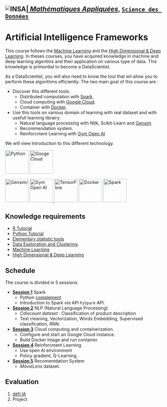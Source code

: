 ## <a href="http://www.insa-toulouse.fr/" ><img src="http://www.math.univ-toulouse.fr/~besse/Wikistat/Images/Logo_INSAvilletoulouse-RVB.png" style="float:left; max-width: 80px; display: inline" alt="INSA"/> |  [*Mathématiques Appliquées*](http://www.math.insa-toulouse.fr/fr/index.html), [`Science des Données`](http://www.math.insa-toulouse.fr/fr/enseignement.html) 

# Artificial Intelligence Frameworks

This course follows the [Machine Learning](https://github.com/wikistat/Apprentissage) and the [High Dimensional & Deep Learning](https://github.com/wikistat/High-Dimensional-Deep-Learning). In theses courses, you have acquired knowledge in machine and deep learning algoritms and their application on various type of data. This knowledge is primordial to become a DataScientist. 

As a DataScientist, you will also need to know the tool that wil allow you to perform these algorithms efficiently.
The two main goal of this course are : 
   * Discover this different tools:
      * Distributed computation with [Spark](https://spark.apache.org/images/spark-logo-trademark.png).
      * Cloud computing with [Google Cloud](https://cloud.google.com/gcp/?utm_source=google&utm_medium=cpc&utm_campaign=emea-fr-all-en-dr-bkws-all-all-trial-e-gcp-1003963&utm_content=text-ad-none-any-DEV_c-CRE_167374210213-ADGP_Hybrid%20%7C%20AW%20SEM%20%7C%20BKWS%20~%20EXA_1:1_FR_EN_General_Cloud_TOP_google%20cloud%20platform-KWID_43700016295756942-kwd-26415313501-userloc_9055236&utm_term=KW_google%20cloud%20platform-ST_google%20cloud%20platform&ds_rl=1242853&ds_rl=1245734&ds_rl=1245734&gclid=EAIaIQobChMIvaa_9OmL4gIVFeaaCh3jnQIfEAAYASAAEgJyp_D_BwE).
      * Container with [Docker](https://www.docker.com).
   * Use this tools on various domain of learning with real dataset and with usefull learning librairy.
      * Natural language processing with Nltk, Scikit-Learn and [Gensim](https://gym.openai.com/)
      * Recommendation system.
      * Reinforcment Learning with [Gym Open AI](https://gym.openai.com/)

We will view Introduction to this different technology.





<a href="https://www.python.org/"><img src="https://upload.wikimedia.org/wikipedia/commons/thumb/f/f8/Python_logo_and_wordmark.svg/390px-Python_logo_and_wordmark.svg.png" height="75" alt="Python"/></a> <a href="https://cloud.google.com/gcp/?utm_source=google&utm_medium=cpc&utm_campaign=emea-fr-all-en-dr-bkws-all-all-trial-e-gcp-1003963&utm_content=text-ad-none-any-DEV_c-CRE_167374210213-ADGP_Hybrid%20%7C%20AW%20SEM%20%7C%20BKWS%20~%20EXA_1:1_FR_EN_General_Cloud_TOP_google%20cloud%20platform-KWID_43700016295756942-kwd-26415313501-userloc_9055236&utm_term=KW_google%20cloud%20platform-ST_google%20cloud%20platform&ds_rl=1242853&ds_rl=1245734&ds_rl=1245734&gclid=EAIaIQobChMIvaa_9OmL4gIVFeaaCh3jnQIfEAAYASAAEgJyp_D_BwE"><img src="https://cloud.google.com/_static/38e39c36bd/images/cloud/cloud-logo.svg" height="75" alt="Googe Cloud"/></a> 

 <a href="https://radimrehurek.com/gensim/"><img src="https://radimrehurek.com/gensim/_static/images/gensim.png" height="75" alt=Gensim/></a>    <a href="https://gym.openai.com/"><img src="https://gym.openai.com/assets/dist/home/header/home-icon-54c30e2345.svg" height="75" alt="Gym Open AI"/> </a> <a href="https://www.tensorflow.org/"><img src="https://avatars0.githubusercontent.com/u/15658638?s=200&v=4" height="75" alt="TensorFlow"/></a>   <a href="https://www.docker.com"><img src="https://www.docker.com/sites/default/files/social/docker_facebook_share.png" height="75" alt="Docker"/></a>    <a href="http://spark.apache.org/"><img src="https://spark.apache.org/images/spark-logo-trademark.png" height="75" alt="Spark"/> </a> 

## Knowledge requirements

- [R Tutorial](https://github.com/wikistat/Intro-R)
- [Python Tutorial](https://github.com/wikistat/Intro-Python)
- [Elementary statistic tools](https://github.com/wikistat/StatElem)
- [Data Exploration and Clustering](https://github.com/wikistat/Exploration). 
- [Machine Learning](https://github.com/wikistat/Apprentissage)
- [High Dimensional & Deep Learning](https://github.com/wikistat/High-Dimensional-Deep-Learning)


## Schedule

The course is divided in 5 sessions.

- **[Session 1](https://github.com/wikistat/AI-Frameworks/tree/RewriteAllReadme/PySpark)** Spark
   - Python [complement](https://github.com/wikistat/Intro-Python/blob/master/Cal4-PythonProg.ipynb)
   - Introduction to Spark *via* API `PySpark` API.
- **[Session 2](https://github.com/wikistat/AI-Frameworks/tree/RewriteAllReadme/NatualLangageProcessing)** NLP (Natural Language Processing)
   - *Cdiscount dataset* : Classification of product description 
   - Text cleaning, Vectorization, Words Embedding, Supervised classification, RNN.
- **[Session 3](https://github.com/wikistat/AI-Frameworks/tree/RewriteAllReadme/CloudComputing)** Cloud computing and containerization.
   - Configure and start an Google Cloud instance. 
   - Build Docker Image and run container.
- **[Session 4](https://github.com/wikistat/AI-Frameworks/tree/RewriteAllReadme/ReinforcmentLearning)** Reinforcment Learning
   - Use open AI environment
   - Policy gradient, Q-Learning.
- **[Session 5](https://github.com/wikistat/AI-Frameworks/tree/RewriteAllReadme/RecomendationSystem)**  Recomentdation System
   - *MovieLens* dataset. 

## Evaluation
   1. [défi IA](https://defi-ia.insa-toulouse.fr/) 
   2. Project




